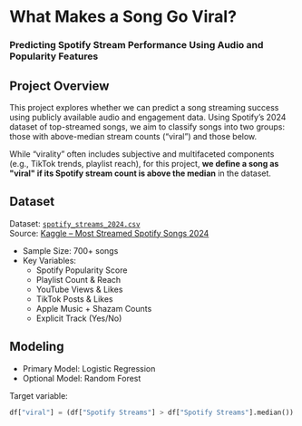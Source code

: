 # What Makes a Song Go Viral?  
### Predicting Spotify Stream Performance Using Audio and Popularity Features

## Project Overview
This project explores whether we can predict a song streaming success using publicly available audio and engagement data. Using Spotify’s 2024 dataset of top-streamed songs, we aim to classify songs into two groups: those with above-median stream counts (“viral”) and those below.

While “virality” often includes subjective and multifaceted components (e.g., TikTok trends, playlist reach), for this project, **we define a song as "viral" if its Spotify stream count is above the median** in the dataset. 
## Dataset
Dataset: [`spotify_streams_2024.csv`](./data/spotify_streams_2024.csv)  
Source: [Kaggle – Most Streamed Spotify Songs 2024](https://www.kaggle.com/datasets/nelgiriyewithana/most-streamed-spotify-songs-2024)
- Sample Size: 700+ songs
- Key Variables:
  - Spotify Popularity Score
  - Playlist Count & Reach
  - YouTube Views & Likes
  - TikTok Posts & Likes
  - Apple Music + Shazam Counts
  - Explicit Track (Yes/No)

## Modeling
- Primary Model: Logistic Regression
- Optional Model: Random Forest

Target variable:
```python
df["viral"] = (df["Spotify Streams"] > df["Spotify Streams"].median()).astype(int)
